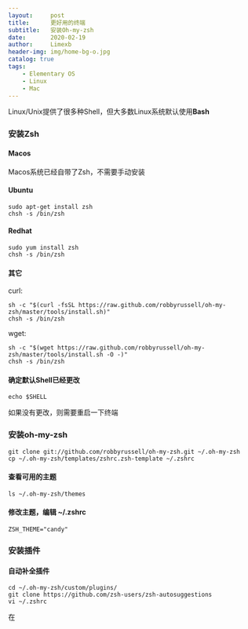 ```yaml
---
layout:     post
title:      更好用的终端
subtitle:   安装Oh-my-zsh
date:       2020-02-19
author:     Limexb
header-img: img/home-bg-o.jpg
catalog: true
tags:
    - Elementary OS
    - Linux
    - Mac
---
```


Linux/Unix提供了很多种Shell，但大多数Linux系统默认使用**Bash**

### 安装Zsh
#### Macos
Macos系统已经自带了Zsh，不需要手动安装
#### Ubuntu
```
sudo apt-get install zsh
chsh -s /bin/zsh
```
#### Redhat
```
sudo yum install zsh
chsh -s /bin/zsh
```
#### 其它
curl:
```
sh -c "$(curl -fsSL https://raw.github.com/robbyrussell/oh-my-zsh/master/tools/install.sh)"
chsh -s /bin/zsh
```
wget:
```
sh -c "$(wget https://raw.github.com/robbyrussell/oh-my-zsh/master/tools/install.sh -O -)"
chsh -s /bin/zsh
```
#### 确定默认Shell已经更改
```
echo $SHELL
```
如果没有更改，则需要重启一下终端
### 安装oh-my-zsh
```
git clone git://github.com/robbyrussell/oh-my-zsh.git ~/.oh-my-zsh
cp ~/.oh-my-zsh/templates/zshrc.zsh-template ~/.zshrc
```
#### 查看可用的主题
```
ls ~/.oh-my-zsh/themes
```
#### 修改主题，编辑 ~/.zshrc
```
ZSH_THEME="candy"
```
### 安装插件
#### 自动补全插件
```
cd ~/.oh-my-zsh/custom/plugins/
git clone https://github.com/zsh-users/zsh-autosuggestions
vi ~/.zshrc
```
在